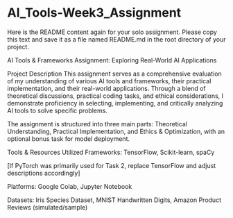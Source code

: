 # AI_Tools-Week3_Assignment
Here is the README content again for your solo assignment. Please copy this text and save it as a file named README.md in the root directory of your project.

AI Tools & Frameworks Assignment: Exploring Real-World AI Applications

Project Description
This assignment serves as a comprehensive evaluation of my understanding of various AI tools and frameworks, their practical implementation, and their real-world applications. Through a blend of theoretical discussions, practical coding tasks, and ethical considerations, I demonstrate proficiency in selecting, implementing, and critically analyzing AI tools to solve specific problems.

The assignment is structured into three main parts: Theoretical Understanding, Practical Implementation, and Ethics & Optimization, with an optional bonus task for model deployment.

Tools & Resources Utilized
Frameworks: TensorFlow, Scikit-learn, spaCy

[If PyTorch was primarily used for Task 2, replace TensorFlow and adjust descriptions accordingly]

Platforms: Google Colab, Jupyter Notebook

Datasets: Iris Species Dataset, MNIST Handwritten Digits, Amazon Product Reviews (simulated/sample)
